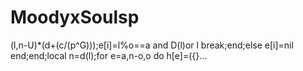 # MoodyxSoulsp
(l,n-U)*(d+(c/(p^G)));e[i]=l%o==a and D(l)or l break;end;else e[i]=nil end;end;local n=d(l);for e=a,n-o,o do h[e]=({}…
